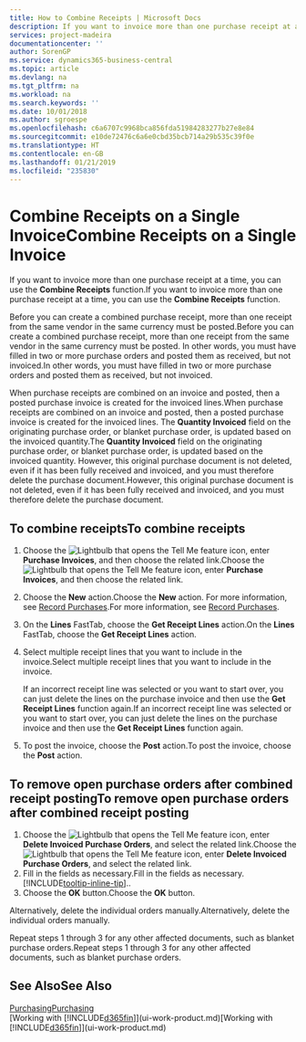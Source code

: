 ```yaml
---
title: How to Combine Receipts | Microsoft Docs
description: If you want to invoice more than one purchase receipt at a time, you can use the Combine Receipts function.
services: project-madeira
documentationcenter: ''
author: SorenGP
ms.service: dynamics365-business-central
ms.topic: article
ms.devlang: na
ms.tgt_pltfrm: na
ms.workload: na
ms.search.keywords: ''
ms.date: 10/01/2018
ms.author: sgroespe
ms.openlocfilehash: c6a6707c9968bca856fda51984283277b27e8e84
ms.sourcegitcommit: e10de72476c6a6e0cbd35bcb714a29b535c39f0e
ms.translationtype: HT
ms.contentlocale: en-GB
ms.lasthandoff: 01/21/2019
ms.locfileid: "235830"
---
```

# <a name="combine-receipts-on-a-single-invoice"></a><span data-ttu-id="9b3ce-103">Combine Receipts on a Single Invoice</span><span class="sxs-lookup"><span data-stu-id="9b3ce-103">Combine Receipts on a Single Invoice</span></span>
<span data-ttu-id="9b3ce-104">If you want to invoice more than one purchase receipt at a time, you can use the **Combine Receipts** function.</span><span class="sxs-lookup"><span data-stu-id="9b3ce-104">If you want to invoice more than one purchase receipt at a time, you can use the **Combine Receipts** function.</span></span>  

<span data-ttu-id="9b3ce-105">Before you can create a combined purchase receipt, more than one receipt from the same vendor in the same currency must be posted.</span><span class="sxs-lookup"><span data-stu-id="9b3ce-105">Before you can create a combined purchase receipt, more than one receipt from the same vendor in the same currency must be posted.</span></span> <span data-ttu-id="9b3ce-106">In other words, you must have filled in two or more purchase orders and posted them as received, but not invoiced.</span><span class="sxs-lookup"><span data-stu-id="9b3ce-106">In other words, you must have filled in two or more purchase orders and posted them as received, but not invoiced.</span></span>  

<span data-ttu-id="9b3ce-107">When purchase receipts are combined on an invoice and posted, then a posted purchase invoice is created for the invoiced lines.</span><span class="sxs-lookup"><span data-stu-id="9b3ce-107">When purchase receipts are combined on an invoice and posted, then a posted purchase invoice is created for the invoiced lines.</span></span> <span data-ttu-id="9b3ce-108">The **Quantity Invoiced** field on the originating purchase order, or blanket purchase order, is updated based on the invoiced quantity.</span><span class="sxs-lookup"><span data-stu-id="9b3ce-108">The **Quantity Invoiced** field on the originating purchase order, or blanket purchase order, is updated based on the invoiced quantity.</span></span> <span data-ttu-id="9b3ce-109">However, this original purchase document is not deleted, even if it has been fully received and invoiced, and you must therefore delete the purchase document.</span><span class="sxs-lookup"><span data-stu-id="9b3ce-109">However, this original purchase document is not deleted, even if it has been fully received and invoiced, and you must therefore delete the purchase document.</span></span>  

## <a name="to-combine-receipts"></a><span data-ttu-id="9b3ce-110">To combine receipts</span><span class="sxs-lookup"><span data-stu-id="9b3ce-110">To combine receipts</span></span>  
1. <span data-ttu-id="9b3ce-111">Choose the ![Lightbulb that opens the Tell Me feature](media/ui-search/search_small.png "Tell me what you want to do") icon, enter **Purchase Invoices**, and then choose the related link.</span><span class="sxs-lookup"><span data-stu-id="9b3ce-111">Choose the ![Lightbulb that opens the Tell Me feature](media/ui-search/search_small.png "Tell me what you want to do") icon, enter **Purchase Invoices**, and then choose the related link.</span></span>  
2. <span data-ttu-id="9b3ce-112">Choose the **New** action.</span><span class="sxs-lookup"><span data-stu-id="9b3ce-112">Choose the **New** action.</span></span> <span data-ttu-id="9b3ce-113">For more information, see [Record Purchases](purchasing-how-record-purchases.md).</span><span class="sxs-lookup"><span data-stu-id="9b3ce-113">For more information, see [Record Purchases](purchasing-how-record-purchases.md).</span></span>  
3. <span data-ttu-id="9b3ce-114">On the **Lines** FastTab, choose the **Get Receipt Lines** action.</span><span class="sxs-lookup"><span data-stu-id="9b3ce-114">On the **Lines** FastTab, choose the **Get Receipt Lines** action.</span></span>  
4. <span data-ttu-id="9b3ce-115">Select multiple receipt lines that you want to include in the invoice.</span><span class="sxs-lookup"><span data-stu-id="9b3ce-115">Select multiple receipt lines that you want to include in the invoice.</span></span>  

    <span data-ttu-id="9b3ce-116">If an incorrect receipt line was selected or you want to start over, you can just delete the lines on the purchase invoice and then use the **Get Receipt Lines** function again.</span><span class="sxs-lookup"><span data-stu-id="9b3ce-116">If an incorrect receipt line was selected or you want to start over, you can just delete the lines on the purchase invoice and then use the **Get Receipt Lines** function again.</span></span>  
5. <span data-ttu-id="9b3ce-117">To post the invoice, choose the **Post** action.</span><span class="sxs-lookup"><span data-stu-id="9b3ce-117">To post the invoice, choose the **Post** action.</span></span>  

## <a name="to-remove-open-purchase-orders-after-combined-receipt-posting"></a><span data-ttu-id="9b3ce-118">To remove open purchase orders after combined receipt posting</span><span class="sxs-lookup"><span data-stu-id="9b3ce-118">To remove open purchase orders after combined receipt posting</span></span>  
1. <span data-ttu-id="9b3ce-119">Choose the ![Lightbulb that opens the Tell Me feature](media/ui-search/search_small.png "Tell me what you want to do") icon, enter **Delete Invoiced Purchase Orders**, and select the related link.</span><span class="sxs-lookup"><span data-stu-id="9b3ce-119">Choose the ![Lightbulb that opens the Tell Me feature](media/ui-search/search_small.png "Tell me what you want to do") icon, enter **Delete Invoiced Purchase Orders**, and select the related link.</span></span>  
2. <span data-ttu-id="9b3ce-120">Fill in the fields as necessary.</span><span class="sxs-lookup"><span data-stu-id="9b3ce-120">Fill in the fields as necessary.</span></span> [!INCLUDE[tooltip-inline-tip](includes/tooltip-inline-tip_md.md)]<span data-ttu-id="9b3ce-121">.</span><span class="sxs-lookup"><span data-stu-id="9b3ce-121">.</span></span>
3. <span data-ttu-id="9b3ce-122">Choose the **OK** button.</span><span class="sxs-lookup"><span data-stu-id="9b3ce-122">Choose the **OK** button.</span></span>  

<span data-ttu-id="9b3ce-123">Alternatively, delete the individual orders manually.</span><span class="sxs-lookup"><span data-stu-id="9b3ce-123">Alternatively, delete the individual orders manually.</span></span>

<span data-ttu-id="9b3ce-124">Repeat steps 1 through 3 for any other affected documents, such as blanket purchase orders.</span><span class="sxs-lookup"><span data-stu-id="9b3ce-124">Repeat steps 1 through 3 for any other affected documents, such as blanket purchase orders.</span></span>

## <a name="see-also"></a><span data-ttu-id="9b3ce-125">See Also</span><span class="sxs-lookup"><span data-stu-id="9b3ce-125">See Also</span></span>  
[<span data-ttu-id="9b3ce-126">Purchasing</span><span class="sxs-lookup"><span data-stu-id="9b3ce-126">Purchasing</span></span>](purchasing-manage-purchasing.md)  
<span data-ttu-id="9b3ce-127">[Working with [!INCLUDE[d365fin](includes/d365fin_md.md)]](ui-work-product.md)</span><span class="sxs-lookup"><span data-stu-id="9b3ce-127">[Working with [!INCLUDE[d365fin](includes/d365fin_md.md)]](ui-work-product.md)</span></span>
